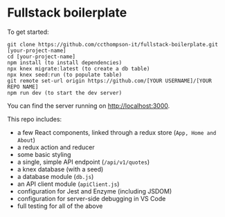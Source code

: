 # Fullstack boilerplate

To get started:

```
git clone https://github.com/ccthompson-it/fullstack-boilerplate.git [your-project-name]
cd [your-project-name]
npm install (to install dependencies)
npx knex migrate:latest (to create a db table)
npx knex seed:run (to populate table)
git remote set-url origin https://github.com/[YOUR USERNAME]/[YOUR REPO NAME]
npm run dev (to start the dev server)
```

You can find the server running on [http://localhost:3000](http://localhost:3000).

This repo includes:

* a few React components, linked through a redux store (`App, Home and About`)
* a redux action and reducer
* some basic styling
* a single, simple API endpoint (`/api/v1/quotes`)
* a knex database (with a seed)
* a database module (`db.js`)
* an API client module (`apiClient.js`)
* configuration for Jest and Enzyme (including JSDOM)
* configuration for server-side debugging in VS Code
* full testing for all of the above

